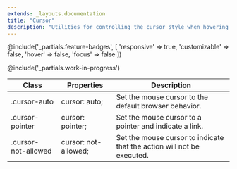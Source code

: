 ```yaml
---
extends: _layouts.documentation
title: "Cursor"
description: "Utilities for controlling the cursor style when hovering over an element."
---
```


@include('_partials.feature-badges', [
    'responsive' => true,
    'customizable' => false,
    'hover' => false,
    'focus' => false
])

@include('_partials.work-in-progress')

<div class="border-t border-grey-lighter">
    <table class="w-full text-left" style="border-collapse: collapse;">
        <colgroup>
            <col class="w-1/4">
            <col class="w-1/4">
            <col>
        </colgroup>
        <thead>
          <tr>
              <th class="text-sm font-semibold text-grey-darker p-2 bg-grey-lightest">Class</th>
              <th class="text-sm font-semibold text-grey-darker p-2 bg-grey-lightest">Properties</th>
              <th class="text-sm font-semibold text-grey-darker p-2 bg-grey-lightest">Description</th>
          </tr>
        </thead>
        <tbody class="align-baseline">
            <tr>
                <td class="p-2 border-t border-smoke font-mono text-xs text-purple-dark">.cursor-auto</td>
                <td class="p-2 border-t border-smoke font-mono text-xs text-blue-dark">cursor: auto;</td>
                <td class="p-2 border-t border-smoke text-sm text-grey-darker">Set the mouse cursor to the default browser behavior.</td>
            </tr>
            <tr>
                <td class="p-2 border-t border-smoke font-mono text-xs text-purple-dark">.cursor-pointer</td>
                <td class="p-2 border-t border-smoke font-mono text-xs text-blue-dark">cursor: pointer;</td>
                <td class="p-2 border-t border-smoke text-sm text-grey-darker">Set the mouse cursor to a pointer and indicate a link.</td>
            </tr>
            <tr>
                <td class="p-2 border-t border-smoke font-mono text-xs text-purple-dark">.cursor-not-allowed</td>
                <td class="p-2 border-t border-smoke font-mono text-xs text-blue-dark">cursor: not-allowed;</td>
                <td class="p-2 border-t border-smoke text-sm text-grey-darker">Set the mouse cursor to indicate that the action will not be executed.</td>
            </tr>
        </tbody>
    </table>
</div>
